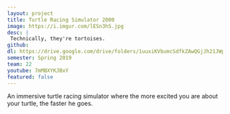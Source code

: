 ```yaml
---
layout: project
title: Turtle Racing Simulator 2000
image: https://i.imgur.com/lESn3hS.jpg
desc: |
 Technically, they're tortoises.
github: 
dl: https://drive.google.com/drive/folders/1uuxiKVbumcSdfkZAwQGjJh21JWpcO9pF
semester: Spring 2019
team: 22
youtube: 7mMBXYKJBxY
featured: false
---
```

An immersive turtle racing simulator where the more excited you are about your turtle, the faster he goes.
